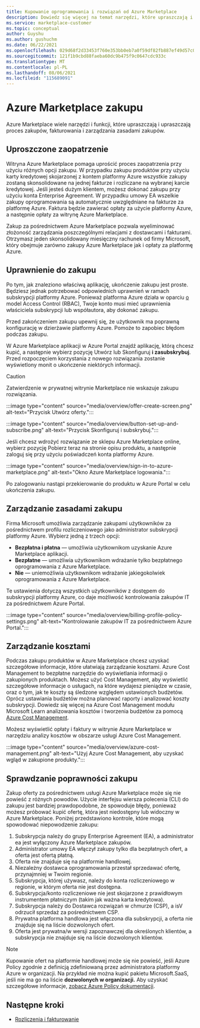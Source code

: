 ```yaml
---
title: Kupowanie oprogramowania i rozwiązań od Azure Marketplace
description: Dowiedz się więcej na temat narzędzi, które upraszczają i usprawniają zakupy oprogramowania i zarządzanie nim w Azure Marketplace.
ms.service: marketplace-customer
ms.topic: conceptual
author: Guyshu
ms.author: gushuchm
ms.date: 06/22/2021
ms.openlocfilehash: 029d68f2d33453f760e353bb0eb7a0f59df82fb887ef49d57c0b6c8f4bbe9d9a
ms.sourcegitcommit: 121f1b9cbd88faeba60dc9b475f9c0647cdc933c
ms.translationtype: MT
ms.contentlocale: pl-PL
ms.lasthandoff: 08/06/2021
ms.locfileid: "115689091"
---
```

# <a name="azure-marketplace-purchasing"></a>Azure Marketplace zakupu

Azure Marketplace wiele narzędzi i funkcji, które upraszczają i upraszczają proces zakupów, fakturowania i zarządzania zasadami zakupów.

## <a name="simplified-procurement"></a>Uproszczone zaopatrzenie

Witryna Azure Marketplace pomaga uprościć proces zaopatrzenia przy użyciu różnych opcji zakupu. W przypadku zakupu produktów przy użyciu karty kredytowej skojarzonej z kontem platformy Azure wszystkie zakupy zostaną skonsolidowane na jednej fakturze i rozliczane na wybranej karcie kredytowej. Jeśli jesteś dużym klientem, możesz dokonać zakupu przy użyciu konta Enterprise Agreement. W przypadku umowy EA wszelkie zakupy oprogramowania są automatycznie uwzględniane na fakturze za platformę Azure. Faktura będzie zawierać opłaty za użycie platformy Azure, a następnie opłaty za witrynę Azure Marketplace.

Zakup za pośrednictwem Azure Marketplace pozwala wyeliminować złożoność zarządzania poszczególnymi relacjami z dostawcami i fakturami. Otrzymasz jeden skonsolidowany miesięczny rachunek od firmy Microsoft, który obejmuje zarówno zakupy Azure Marketplace jak i opłaty za platformę Azure.

## <a name="permission-to-purchase"></a>Uprawnienie do zakupu

Po tym, jak znaleziono właściwą aplikację, ukończenie zakupu jest proste. Będziesz jednak potrzebować odpowiednich uprawnień w ramach subskrypcji platformy Azure. Ponieważ platforma Azure działa w oparciu [o](/azure/role-based-access-control/overview) model Access Control (RBAC), Twoje  konto musi mieć uprawnienia właściciela subskrypcji lub współautora, aby dokonać zakupu. 

Przed zakończeniem zakupu upewnij się, że użytkownik ma poprawną konfigurację w dzierżawie platformy Azure. Pomoże to zapobiec błędom podczas zakupu.

W Azure Marketplace aplikacji w Azure Portal znajdź aplikację, którą chcesz kupić, a  następnie wybierz pozycję Utwórz lub Skonfiguruj **i zasubskrybuj**. Przed rozpoczęciem korzystania z nowego rozwiązania zostanie wyświetlony monit o ukończenie niektórych informacji.

> [!CAUTION]
> Zatwierdzenie w prywatnej witrynie Marketplace nie wskazuje zakupu rozwiązania.

:::image type="content" source="media/overview/offer-create-screen.png" alt-text="Przycisk Utwórz oferty.":::

:::image type="content" source="media/overview/button-set-up-and-subscribe.png" alt-text="Przycisk Skonfiguruj i subskrybuj.":::

Jeśli chcesz wdrożyć rozwiązanie ze sklepu Azure Marketplace online, wybierz pozycję Pobierz teraz na stronie opisu produktu, a następnie zaloguj się przy użyciu poświadczeń konta platformy Azure. 

:::image type="content" source="media/overview/sign-in-to-azure-marketplace.png" alt-text="Okno Azure Marketplace logowania.":::

Po zalogowaniu nastąpi przekierowanie do produktu w Azure Portal w celu ukończenia zakupu.

## <a name="purchase-policy-management"></a>Zarządzanie zasadami zakupu

Firma Microsoft umożliwia zarządzanie zakupami użytkowników za pośrednictwem profilu rozliczeniowego jako administrator subskrypcji platformy Azure. Wybierz jedną z trzech opcji:

- **Bezpłatna i płatna** — umożliwia użytkownikom uzyskanie Azure Marketplace aplikacji.
- **Bezpłatne** — umożliwia użytkownikom wdrażanie tylko bezpłatnego oprogramowania z Azure Marketplace.
- **Nie** — uniemożliwia użytkownikom wdrażanie jakiegokolwiek oprogramowania z Azure Marketplace.

Te ustawienia dotyczą wszystkich użytkowników z dostępem do subskrypcji platformy Azure, co daje możliwość kontrolowania zakupów IT za pośrednictwem Azure Portal.

:::image type="content" source="media/overview/billing-profile-policy-settings.png" alt-text="Kontrolowanie zakupów IT za pośrednictwem Azure Portal.":::

## <a name="cost-management"></a>Zarządzanie kosztami

Podczas zakupu produktów w Azure Marketplace chcesz uzyskać szczegółowe informacje, które ułatwiają zarządzanie kosztami. Azure Cost Management to bezpłatne narzędzie do wyświetlania informacji o zakupionych produktach. Możesz użyć Cost Management, aby wyświetlić szczegółowe informacje o usługach, na które wydajesz pieniądze w czasie, oraz o tym, jak te koszty są śledzone względem ustawionych budżetów. Oprócz ustawiania budżetów można planować raporty i analizować koszty subskrypcji. Dowiedz się więcej na Azure Cost Management modułu Microsoft Learn analizowania kosztów i tworzenia budżetów za pomocą [Azure Cost Management](/learn/modules/analyze-costs-create-budgets-azure-cost-management/).

Możesz wyświetlić opłaty i faktury w witrynie Azure Marketplace w narzędziu analizy kosztów w obszarze usługi Azure Cost Management.

:::image type="content" source="media/overview/azure-cost-management.png" alt-text="Użyj Azure Cost Management, aby uzyskać wgląd w zakupione produkty.":::

## <a name="purchase-validation-checks"></a>Sprawdzanie poprawności zakupu

Zakup oferty za pośrednictwem usługi Azure Marketplace może się nie powieść z różnych powodów. Użycie interfejsu wiersza polecenia (CLI) do zakupu jest bardziej prawdopodobne, że spowoduje błędy, ponieważ możesz próbować kupić ofertę, która jest niedostępny lub widoczny w Azure Marketplace. Poniżej przedstawiono kontrole, które mogą spowodować niepowodzenie zakupu:

1. Subskrypcja należy do grupy Enterprise Agreement (EA), a administrator ea jest wyłączony Azure Marketplace zakupów.
1. Administrator umowy EA włączył zakupy tylko dla bezpłatnych ofert, a oferta jest ofertą płatną.
1. Oferta nie znajduje się na platformie handlowej.
1. Niezależny dostawca oprogramowania przestał sprzedawać ofertę, przynajmniej w Twoim regionie.
1. Subskrypcja, której używasz, należy do konta rozliczeniowego w regionie, w którym oferta nie jest dostępna.
1. Subskrypcja/konto rozliczeniowe nie jest skojarzone z prawidłowym instrumentem płatniczym (takim jak ważna karta kredytowa).
1. Subskrypcja należy do Dostawca rozwiązań w chmurze (CSP), a isV odrzucił sprzedaż za pośrednictwem CSP.
1. Prywatna platforma handlowa jest włączona dla subskrypcji, a oferta nie znajduje się na liście dozwolonych ofert.
1. Oferta jest prywatna/w wersji zapoznawczej dla określonych klientów, a subskrypcja nie znajduje się na liście dozwolonych klientów.

> [!NOTE]
> Kupowanie ofert na platformie handlowej może się nie powieść, jeśli Azure Policy zgodnie z definicją zdefiniowaną przez administratora platformy Azure w organizacji. Na przykład nie można kupić pakietu Microsoft.SaaS, jeśli nie ma go na liście **dozwolonych w organizacji.** Aby uzyskać szczegółowe informacje, [zobacz Azure Policy dokumentacji](/azure/governance/policy/).

## <a name="next-steps"></a>Następne kroki

- [Rozliczenia i fakturowanie](billing-invoicing.md)